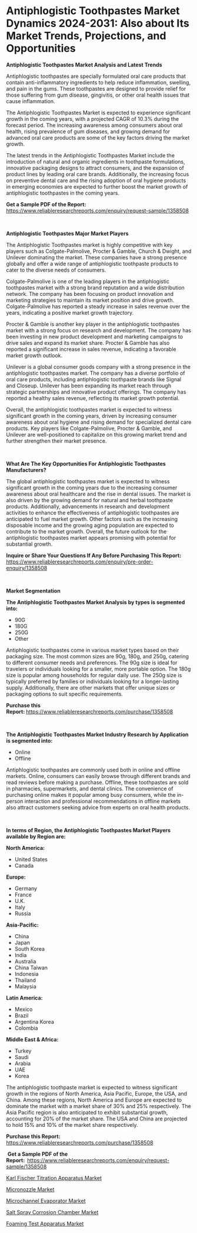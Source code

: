 <p><h1>Antiphlogistic Toothpastes Market Dynamics 2024-2031: Also about Its Market Trends, Projections, and Opportunities</h1></p><p><strong>Antiphlogistic Toothpastes Market Analysis and Latest Trends</strong></p>
<p><p>Antiphlogistic toothpastes are specially formulated oral care products that contain anti-inflammatory ingredients to help reduce inflammation, swelling, and pain in the gums. These toothpastes are designed to provide relief for those suffering from gum disease, gingivitis, or other oral health issues that cause inflammation.</p><p>The Antiphlogistic Toothpastes Market is expected to experience significant growth in the coming years, with a projected CAGR of 10.3% during the forecast period. The increasing awareness among consumers about oral health, rising prevalence of gum diseases, and growing demand for advanced oral care products are some of the key factors driving the market growth.</p><p>The latest trends in the Antiphlogistic Toothpastes Market include the introduction of natural and organic ingredients in toothpaste formulations, innovative packaging designs to attract consumers, and the expansion of product lines by leading oral care brands. Additionally, the increasing focus on preventive dental care and the rising adoption of oral hygiene products in emerging economies are expected to further boost the market growth of antiphlogistic toothpastes in the coming years.</p></p>
<p><strong>Get a Sample PDF of the Report:&nbsp;</strong> <a href="https://www.reliableresearchreports.com/enquiry/request-sample/1358508">https://www.reliableresearchreports.com/enquiry/request-sample/1358508</a></p>
<p>&nbsp;</p>
<p><strong>Antiphlogistic Toothpastes Major Market Players</strong></p>
<p><p>The Antiphlogistic Toothpastes market is highly competitive with key players such as Colgate-Palmolive, Procter & Gamble, Church & Dwight, and Unilever dominating the market. These companies have a strong presence globally and offer a wide range of antiphlogistic toothpaste products to cater to the diverse needs of consumers.</p><p>Colgate-Palmolive is one of the leading players in the antiphlogistic toothpastes market with a strong brand reputation and a wide distribution network. The company has been focusing on product innovation and marketing strategies to maintain its market position and drive growth. Colgate-Palmolive has reported a steady increase in sales revenue over the years, indicating a positive market growth trajectory.</p><p>Procter & Gamble is another key player in the antiphlogistic toothpastes market with a strong focus on research and development. The company has been investing in new product development and marketing campaigns to drive sales and expand its market share. Procter & Gamble has also reported a significant increase in sales revenue, indicating a favorable market growth outlook.</p><p>Unilever is a global consumer goods company with a strong presence in the antiphlogistic toothpastes market. The company has a diverse portfolio of oral care products, including antiphlogistic toothpaste brands like Signal and Closeup. Unilever has been expanding its market reach through strategic partnerships and innovative product offerings. The company has reported a healthy sales revenue, reflecting its market growth potential.</p><p>Overall, the antiphlogistic toothpastes market is expected to witness significant growth in the coming years, driven by increasing consumer awareness about oral hygiene and rising demand for specialized dental care products. Key players like Colgate-Palmolive, Procter & Gamble, and Unilever are well-positioned to capitalize on this growing market trend and further strengthen their market presence.</p></p>
<p>&nbsp;</p>
<p><strong>What Are The Key Opportunities For Antiphlogistic Toothpastes Manufacturers?</strong></p>
<p><p>The global antiphlogistic toothpastes market is expected to witness significant growth in the coming years due to the increasing consumer awareness about oral healthcare and the rise in dental issues. The market is also driven by the growing demand for natural and herbal toothpaste products. Additionally, advancements in research and development activities to enhance the effectiveness of antiphlogistic toothpastes are anticipated to fuel market growth. Other factors such as the increasing disposable income and the growing aging population are expected to contribute to the market growth. Overall, the future outlook for the antiphlogistic toothpastes market appears promising with potential for substantial growth.</p></p>
<p><strong>Inquire or Share Your Questions If Any Before Purchasing This Report:</strong> <a href="https://www.reliableresearchreports.com/enquiry/pre-order-enquiry/1358508">https://www.reliableresearchreports.com/enquiry/pre-order-enquiry/1358508</a></p>
<p>&nbsp;</p>
<p><strong>Market Segmentation</strong></p>
<p><strong>The Antiphlogistic Toothpastes Market Analysis by types is segmented into:</strong></p>
<p><ul><li>90G</li><li>180G</li><li>250G</li><li>Other</li></ul></p>
<p><p>Antiphlogistic toothpastes come in various market types based on their packaging size. The most common sizes are 90g, 180g, and 250g, catering to different consumer needs and preferences. The 90g size is ideal for travelers or individuals looking for a smaller, more portable option. The 180g size is popular among households for regular daily use. The 250g size is typically preferred by families or individuals looking for a longer-lasting supply. Additionally, there are other markets that offer unique sizes or packaging options to suit specific requirements.</p></p>
<p><strong>Purchase this Report:&nbsp;</strong><a href="https://www.reliableresearchreports.com/purchase/1358508">https://www.reliableresearchreports.com/purchase/1358508</a></p>
<p>&nbsp;</p>
<p><strong>The Antiphlogistic Toothpastes Market Industry Research by Application is segmented into:</strong></p>
<p><ul><li>Online</li><li>Offline</li></ul></p>
<p><p>Antiphlogistic toothpastes are commonly used both in online and offline markets. Online, consumers can easily browse through different brands and read reviews before making a purchase. Offline, these toothpastes are sold in pharmacies, supermarkets, and dental clinics. The convenience of purchasing online makes it popular among busy consumers, while the in-person interaction and professional recommendations in offline markets also attract customers seeking advice from experts on oral health products.</p></p>
<p>&nbsp;</p>
<p><strong>In terms of Region, the Antiphlogistic Toothpastes Market Players available by Region are:</strong></p>
<p>
    <p> <strong> North America: </strong>
        <ul>
            <li>United States</li>
            <li>Canada</li>
        </ul>
        </p> 
    <p> <strong> Europe: </strong>
        <ul>
            <li>Germany</li>
            <li>France</li>
            <li>U.K.</li>
            <li>Italy</li>
            <li>Russia</li>
        </ul>
        </p> 
    <p> <strong> Asia-Pacific: </strong>
        <ul>
            <li>China</li>
            <li>Japan</li>
            <li>South Korea</li>
            <li>India</li>
            <li>Australia</li>
            <li>China Taiwan</li>
            <li>Indonesia</li>
            <li>Thailand</li>
            <li>Malaysia</li>
        </ul>
        </p> 
    <p> <strong> Latin America: </strong>
        <ul>
            <li>Mexico</li>
            <li>Brazil</li>
            <li>Argentina Korea</li>
            <li>Colombia</li>
        </ul>
        </p> 
    <p> <strong> Middle East & Africa: </strong>
        <ul>
            <li>Turkey</li>
            <li>Saudi</li>
            <li>Arabia</li>
            <li>UAE</li>
            <li>Korea</li>
        </ul>
    </p>
    </p>
<p><p>The antiphlogistic toothpaste market is expected to witness significant growth in the regions of North America, Asia Pacific, Europe, the USA, and China. Among these regions, North America and Europe are expected to dominate the market with a market share of 30% and 25% respectively. The Asia Pacific region is also anticipated to exhibit substantial growth, accounting for 20% of the market share. The USA and China are projected to hold 15% and 10% of the market share respectively.</p></p>
<p><strong>Purchase this Report: </strong><a href="https://www.reliableresearchreports.com/purchase/1358508">https://www.reliableresearchreports.com/purchase/1358508</a></p>
<p>&nbsp;<strong>Get a Sample PDF of the Report:&nbsp;&nbsp;</strong><a href="https://www.reliableresearchreports.com/enquiry/request-sample/1358508">https://www.reliableresearchreports.com/enquiry/request-sample/1358508</a></p>
<p><strong></strong></p>
<p><p><a href="https://medium.com/@johnsonlowe1974/karl-fischer-titration-apparatus-market-size-reveals-the-best-marketing-channels-in-global-industry-f383cefe63ce">Karl Fischer Titration Apparatus Market</a></p><p><a href="https://medium.com/@johnsonlowe1974/micronozzle-market-trends-forecast-and-competitive-analysis-to-2031-2843437543f6">Micronozzle Market</a></p><p><a href="https://medium.com/@johnsonlowe1974/microchannel-evaporator-market-analysis-and-sze-forecasted-for-period-from-2024-to-2031-dcf8a007157a">Microchannel Evaporator Market</a></p><p><a href="https://medium.com/@johnsonlowe1974/salt-spray-corrosion-chamber-market-analysis-its-cagr-market-segmentation-and-global-industry-d042954c7aec">Salt Spray Corrosion Chamber Market</a></p><p><a href="https://medium.com/@johnsonlowe1974/foaming-test-apparatus-market-trends-forecast-and-competitive-analysis-to-2031-cd1a2ebe26bf">Foaming Test Apparatus Market</a></p></p>